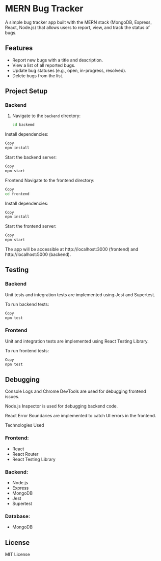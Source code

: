 # MERN Bug Tracker

A simple bug tracker app built with the MERN stack (MongoDB, Express, React, Node.js) that allows users to report, view, and track the status of bugs.

## Features
- Report new bugs with a title and description.
- View a list of all reported bugs.
- Update bug statuses (e.g., open, in-progress, resolved).
- Delete bugs from the list.

## Project Setup

### Backend
1. Navigate to the `backend` directory:
   ```bash
   cd backend
Install dependencies:

```bash
Copy
npm install
```
Start the backend server:

```bash
Copy
npm start
```
Frontend
Navigate to the frontend directory:

```bash
Copy
cd frontend
```
Install dependencies:

```bash
Copy
npm install
```
Start the frontend server:

```bash
Copy
npm start
```
The app will be accessible at http://localhost:3000 (frontend) and http://localhost:5000 (backend).

## Testing
### Backend
Unit tests and integration tests are implemented using Jest and Supertest.

To run backend tests:

```bash
Copy
npm test
```
### Frontend
Unit and integration tests are implemented using React Testing Library.

To run frontend tests:

```bash
Copy
npm test
```
## Debugging
Console Logs and Chrome DevTools are used for debugging frontend issues.

Node.js Inspector is used for debugging backend code.

React Error Boundaries are implemented to catch UI errors in the frontend.

Technologies Used
### Frontend: 
- React
- React Router
- React Testing Library

### Backend: 
- Node.js
- Express
- MongoDB
- Jest
- Supertest

### Database:
- MongoDB

## License
MIT License







